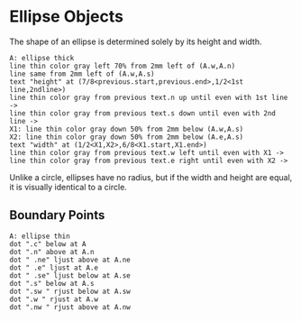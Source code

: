 # Ellipse Objects

The shape of an ellipse is determined solely by its height and width.

~~~~ pikchr indent toggle
A: ellipse thick
line thin color gray left 70% from 2mm left of (A.w,A.n)
line same from 2mm left of (A.w,A.s)
text "height" at (7/8<previous.start,previous.end>,1/2<1st line,2ndline>)
line thin color gray from previous text.n up until even with 1st line ->
line thin color gray from previous text.s down until even with 2nd line ->
X1: line thin color gray down 50% from 2mm below (A.w,A.s)
X2: line thin color gray down 50% from 2mm below (A.e,A.s)
text "width" at (1/2<X1,X2>,6/8<X1.start,X1.end>)
line thin color gray from previous text.w left until even with X1 ->
line thin color gray from previous text.e right until even with X2 ->
~~~~

Unlike a circle, ellipses have no radius, but if the
width and height are equal, it is visually identical to a circle.


## Boundary Points

~~~~ pikchr indent toggle
A: ellipse thin
dot ".c" below at A
dot ".n" above at A.n
dot " .ne" ljust above at A.ne
dot " .e" ljust at A.e
dot " .se" ljust below at A.se
dot ".s" below at A.s
dot ".sw " rjust below at A.sw
dot ".w " rjust at A.w
dot ".nw " rjust above at A.nw
~~~~
